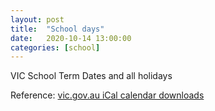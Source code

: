 ```yaml
---
layout: post
title:  "School days"
date:   2020-10-14 13:00:00
categories: [school]
---
```


VIC School Term Dates and all holidays

<div class="termdays-list">
</div>
<p>Reference:
<a href='https://www.vic.gov.au/ical' target='_source'>vic.gov.au iCal calendar downloads
</a>
</p>


<script type="text/javascript" src="/assets/js/minimal-block.js"></script>
<script type="text/javascript" src="/assets/js/edu/cal.js"></script>